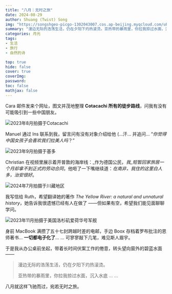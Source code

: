 ```yaml
---
title: "八月｜无时之旅"
date: 2024-08-29
author: Shuang (Twist) Song
img: "https://songshgeo-picgo-1302043007.cos.ap-beijing.myqcloud.com/uPic/BF9154F6-E8D4-4462-9608-0018AFA54EAE.jpeg"
summary: "漫边无际的浩荡生活，仍在夕阳下灼热滚烫。亚热带的暴雨里，你拉我掠过水面，沉入水底。"
categories: 月光
tags:
- 生活
- 旅行
- 自然的诗

top: true
hide: false
cover: true
coverImg:
password:
toc: false
mathjax: false
---
```


Cara 邮件发来个网址，图文并茂地整理 **Cotacachi 所有的徒步路线**，问我有没有可能吸引到一些中国朋友。

![2023年8月拍摄于Cotacachi](https://songshgeo-picgo-1302043007.cos.ap-beijing.myqcloud.com/uPic/BF9154F6-E8D4-4462-9608-0018AFA54EAE.jpeg)

Manuel 通过 Ins 联系到我，留言问有没有对象介绍给他 (…汗... 并追问... “_你觉得中国女孩子会喜欢我们拉美人吗_？”

![2023年9月拍摄于基多](https://songshgeo-picgo-1302043007.cos.ap-beijing.myqcloud.com/uPic/AF60278C-392B-44C5-B41E-3E9397E1F72A.jpeg)

Christian 在视频里展示着开普敦的海岸线：_作为德国公民，_我_短暂回家旅居一个月却拿不到正式的劳动合同_，他咂了一下嘴继续道：_在南非，我住的这里白人多，治安很好_。

![2024年7月拍摄于川藏地区](https://songshgeo-picgo-1302043007.cos.ap-beijing.myqcloud.com/uPic/301097AF-D566-457C-95CE-167F09D50783_1_105_c.jpeg)

我写信给 Ruth，希望翻译她的著作 *The Yellow River: a natural and unnatural history*，她告诉我很遗憾已经有人在做了 ——但如果有空，希望我们能见面聊聊学问。

![2023年11月拍摄于美国洛杉矶爱荷华号军舰](https://songshgeo-picgo-1302043007.cos.ap-beijing.myqcloud.com/uPic/534DA21D-7F38-4A9B-B741-C657D5334F8C_1_105_c.jpeg)

身前 MacBook 满攒了五十七封跨越时差的电邮，手边 Boox 存档着罗布批注的恩师著书... **一切都电子化了**… … 可寥寥敲下几笔，难见斯人眉宇。

于是我从办公桌前坐起，带着长时间伏案工作的倦意，转头望向窗外的碧蓝水面 ——

> 漫边无际的浩荡生活，仍在夕阳下灼热滚烫。
> 
> 亚热带的暴雨里，你拉我掠过水面，沉入水底 ... ...

八月就这样飞驰而过，宛若无时之旅。

